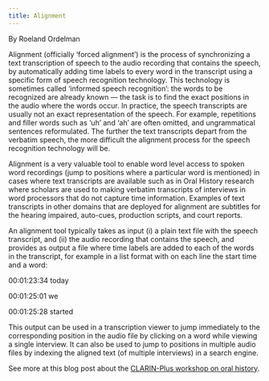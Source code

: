 ```yaml
---
title: Alignment
---
```


By Roeland Ordelman

Alignment (officially ‘forced alignment’) is the process of  synchronizing a text transcription of speech to the audio recording that  contains the speech, by automatically adding time labels to every word  in the transcript using a specific form of speech recognition  technology. This technology is sometimes called ‘informed speech  recognition’: the words to be recognized are already known — the task is  to find the exact positions in the audio where the words occur. In  practice, the speech transcripts are usually not an exact representation  of the speech. For example, repetitions and filler words such as ‘uh’  and ‘ah’ are often omitted, and ungrammatical sentences reformulated.  The further the text transcripts depart from the verbatim speech, the  more difficult the alignment process for the speech recognition  technology will be.

Alignment is a very valuable tool to enable word level access to  spoken word recordings (jump to positions where a particular word is  mentioned) in cases where text transcripts are available such as in Oral  History research where scholars are used to making verbatim transcripts  of interviews in word processors that do not capture time information.   Examples of text transcripts in other domains that are deployed for  alignment are subtitles for the hearing impaired, auto-cues, production  scripts, and court reports.

An alignment tool typically takes as input (i) a plain text file with  the speech transcript, and (ii) the audio recording that contains the  speech, and provides as output a file where time labels are added to  each of the words in the transcript, for example in a list format with  on each line the start time and a word:

00:01:23:34 today

00:01:25:01  we

00:01:25:28 started

This output can be used in a transcription viewer to  jump  immediately to the corresponding position in the audio file by clicking  on a word while viewing a single interview. It can also be used to jump  to positions in multiple audio files by indexing the aligned text (of  multiple interviews) in a search engine.

See more at this blog post about the [CLARIN-Plus workshop on oral history](https://clariah.github.io/mediasuite-blog/blog/2017/05/12/CLARIN-PLUS-workshop-on-Oral-History).